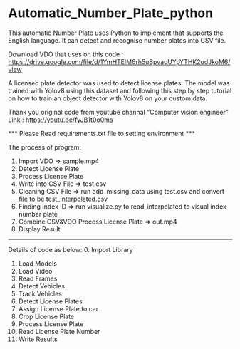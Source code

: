 # Automatic_Number_Plate_python

This automatic Number Plate uses Python to implement that supports the English language.
It can detect and recognise number plates into CSV file.

Download VDO that uses on this code : https://drive.google.com/file/d/1YmHTElM6rh5uBpvaoUYpYTHK2odJkoM6/view

A licensed plate detector was used to detect license plates. The model was trained with Yolov8 using this dataset 
and following this step by step tutorial on how to train an object detector with Yolov8 on your custom data.

Thank you original code from youtube channal "Computer vision engineer"
Link : https://youtu.be/fyJB1t0o0ms

*** Please Read requirements.txt file to setting environment ***

The process of program:
1. Import VDO => sample.mp4
2. Detect License Plate
3. Process License Plate
4. Write into CSV File => test.csv 
5. Cleaning CSV File => run add_missing_data using test.csv  and convert file to be test_interpolated.csv
6. Finding Index ID => run visualize.py to read_interpolated to visual index number plate
7. Combine CSV&VDO Process License Plate => out.mp4
8. Display Result 

---------------------------------------------------
Details of code as below:
0.	Import Library
1.	Load Models
2.	Load Video
3.	Read Frames
4.	Detect Vehicles
5.	Track Vehicles
6.	Detect License Plates
7.	Assign License Plate to car
8.	Crop License Plate
9.	Process License Plate
10.	Read License Plate Number
11.	Write Results
